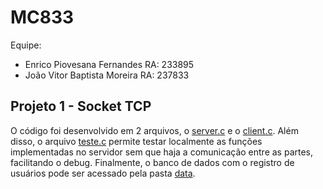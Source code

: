 # MC833
Equipe:
- Enrico Piovesana Fernandes RA: 233895
- João Vitor Baptista Moreira RA: 237833
## Projeto 1 - Socket TCP
O código foi desenvolvido em 2 arquivos, o [server.c](/server.c) e o [client.c](/client.c). Além disso, o arquivo [teste.c](/teste.c) permite testar 
localmente as funções implementadas no servidor sem que haja a comunicação entre as partes, facilitando o debug. Finalmente, o banco de dados com
o registro de usuários pode ser acessado pela pasta [data](/data).

